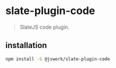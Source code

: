 # slate-plugin-code
> SlateJS code plugin.


## installation
```bash
npm install -S @jswork/slate-plugin-code
```
